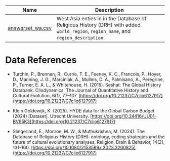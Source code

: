 Name | Description
 --- | ---
[answerset_wa.csv](./data/answerset_wa.csv) | West Asia enties in in the Database of Religious History (DRH) with added `world_region`, `region_name`, and `region_description`. 

# Data References
- Turchin, P., Brennan, R., Currie, T. E., Feeney, K. C., Francois, P., Hoyer, D., Manning, J. G., Marciniak, A., Mullins, D. A., Palmisano, A., Peregrine, P., Turner, E. A. L., & Whitehouse, H. (2015). Seshat: The Global History Databank. Cliodynamics: The Journal of Quantitative History and Cultural Evolution, 6(1), 77–107. 
[https://doi.org/10.21237/C7clio6127917](https://doi.org/10.21237/C7clio6127917)

- Klein Goldewijk, K. (2025). HYDE data for the Global Carbon Budget (2024) [Dataset]. Utrecht University. [https://doi.org/10.24416/UU01-BV65K3](https://doi.org/10.21237/C7clio6127917)

- Slingerland, E., Monroe, M. W., & Muthukrishna, M. (2024). The Database of Religious History (DRH): ontology, coding strategies and the future of cultural evolutionary analyses. Religion, Brain & Behavior, 14(2), 131–160. [https://doi.org/10.1080/2153599x.2023.2200825](https://doi.org/10.21237/C7clio6127917)



